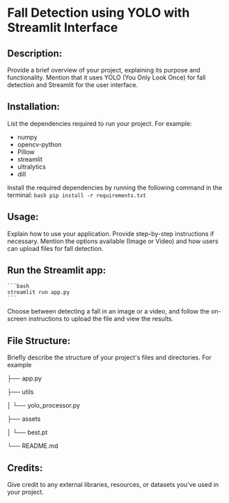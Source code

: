 # Fall Detection using YOLO with Streamlit Interface

## Description:
Provide a brief overview of your project, explaining its purpose and functionality. Mention that it uses YOLO (You Only Look Once) for fall detection and Streamlit for the user interface.

## Installation:
List the dependencies required to run your project. For example:
- numpy
- opencv-python
- Pillow
- streamlit
- ultralytics
- dill

Install the required dependencies by running the following command in the terminal:
    ```bash
    pip install -r requirements.txt
    ```

## Usage:
Explain how to use your application. Provide step-by-step instructions if necessary. Mention the options available (Image or Video) and how users can upload files for fall detection.

## Run the Streamlit app:
    ```bash
    streamlit run app.py
    ```
Choose between detecting a fall in an image or a video, and follow the on-screen instructions to upload the file and view the results.

## File Structure:
Briefly describe the structure of your project's files and directories. 
For example

├── app.py

├── utils

│   └── yolo_processor.py

├── assets

│   └── best.pt

└── README.md

## Credits:
Give credit to any external libraries, resources, or datasets you've used in your project.





